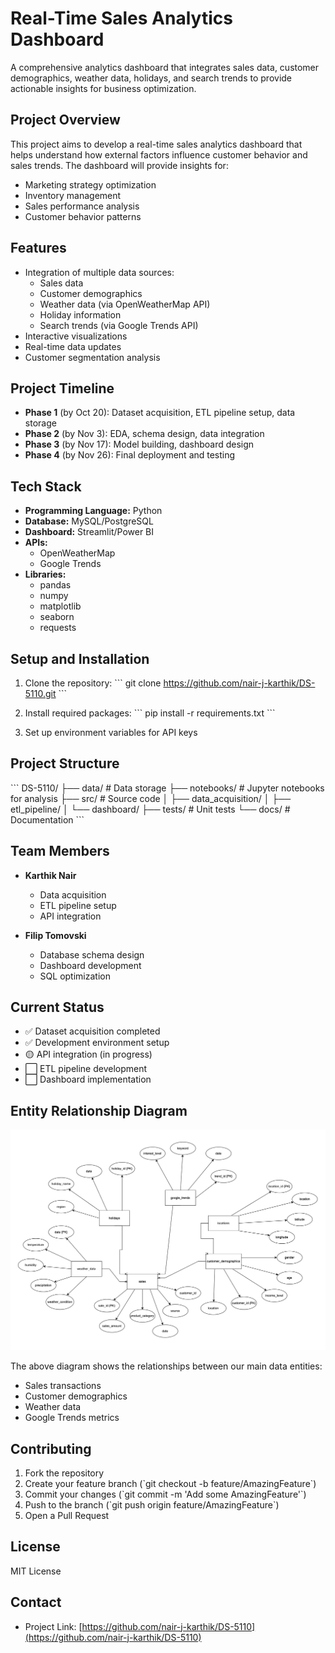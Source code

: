 # Real-Time Sales Analytics Dashboard

A comprehensive analytics dashboard that integrates sales data, customer demographics, weather data, holidays, and search trends to provide actionable insights for business optimization.

## Project Overview

This project aims to develop a real-time sales analytics dashboard that helps understand how external factors influence customer behavior and sales trends. The dashboard will provide insights for:
- Marketing strategy optimization
- Inventory management
- Sales performance analysis
- Customer behavior patterns

## Features

- Integration of multiple data sources:
  - Sales data
  - Customer demographics
  - Weather data (via OpenWeatherMap API)
  - Holiday information
  - Search trends (via Google Trends API)
- Interactive visualizations
- Real-time data updates
- Customer segmentation analysis

## Project Timeline

- **Phase 1** (by Oct 20): Dataset acquisition, ETL pipeline setup, data storage
- **Phase 2** (by Nov 3): EDA, schema design, data integration
- **Phase 3** (by Nov 17): Model building, dashboard design
- **Phase 4** (by Nov 26): Final deployment and testing

## Tech Stack

- **Programming Language:** Python
- **Database:** MySQL/PostgreSQL
- **Dashboard:** Streamlit/Power BI
- **APIs:** 
  - OpenWeatherMap
  - Google Trends
- **Libraries:**
  - pandas
  - numpy
  - matplotlib
  - seaborn
  - requests

## Setup and Installation

1. Clone the repository:
\`\`\`
git clone https://github.com/nair-j-karthik/DS-5110.git
\`\`\`

2. Install required packages:
\`\`\`
pip install -r requirements.txt
\`\`\`

3. Set up environment variables for API keys

## Project Structure

\`\`\`
DS-5110/
├── data/                 # Data storage
├── notebooks/           # Jupyter notebooks for analysis
├── src/                 # Source code
│   ├── data_acquisition/
│   ├── etl_pipeline/
│   └── dashboard/
├── tests/              # Unit tests
└── docs/              # Documentation
\`\`\`

## Team Members

- **Karthik Nair**
  - Data acquisition
  - ETL pipeline setup
  - API integration

- **Filip Tomovski**
  - Database schema design
  - Dashboard development
  - SQL optimization

## Current Status

- ✅ Dataset acquisition completed
- ✅ Development environment setup
- 🟡 API integration (in progress)
- ⬜ ETL pipeline development
- ⬜ Dashboard implementation

## Entity Relationship Diagram

![Database Schema](docs/er_diagram.png)

The above diagram shows the relationships between our main data entities:
- Sales transactions
- Customer demographics 
- Weather data
- Google Trends metrics


## Contributing

1. Fork the repository
2. Create your feature branch (\`git checkout -b feature/AmazingFeature\`)
3. Commit your changes (\`git commit -m 'Add some AmazingFeature'\`)
4. Push to the branch (\`git push origin feature/AmazingFeature\`)
5. Open a Pull Request

## License

MIT License

## Contact

- Project Link: [https://github.com/nair-j-karthik/DS-5110](https://github.com/nair-j-karthik/DS-5110)
